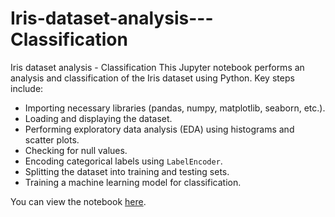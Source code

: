 # Iris-dataset-analysis---Classification
Iris dataset analysis - Classification
This Jupyter notebook performs an analysis and classification of the Iris dataset using Python. Key steps include:

- Importing necessary libraries (pandas, numpy, matplotlib, seaborn, etc.).
- Loading and displaying the dataset.
- Performing exploratory data analysis (EDA) using histograms and scatter plots.
- Checking for null values.
- Encoding categorical labels using `LabelEncoder`.
- Splitting the dataset into training and testing sets.
- Training a machine learning model for classification.

You can view the notebook [here](https://github.com/mobasir105/Iris-dataset-analysis---Classification/blob/273d63261f5efd4e5db42250b4b449529ea5d07f/Iris%20dataset%20analysis%20-%20Classification.ipynb).
